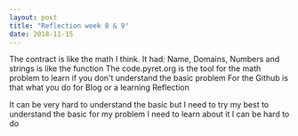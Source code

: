 ```yaml
---
layout: post
title: "Reflection week 8 & 9"
date: 2018-11-15
---
```


The contract is like the math I think. It had: Name, Domains, Numbers and strings is like the function
The code.pyret.org is the tool for the math problem to learn if you don't understand the basic problem
For the Github is that  what you do for Blog or a learning Reflection

It can be very hard to understand the basic but I need to try my best to understand the basic for my problem I need to learn about it I can be hard to do
